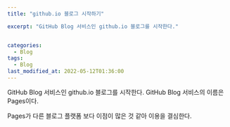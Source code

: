```yaml
---
title: "github.io 블로그 시작하기"

excerpt: "GitHub Blog 서비스인 github.io 블로그를 시작한다."


categories:
  - Blog
tags:
  - Blog
last_modified_at: 2022-05-12T01:36:00
---
```


GitHub Blog 서비스인 github.io 블로그를 시작한다. 
GitHub Blog 서비스의 이름은 Pages이다. 

Pages가 다른 블로그 플랫폼 보다 이점이 많은 것 같아 이용을 결심한다. 
